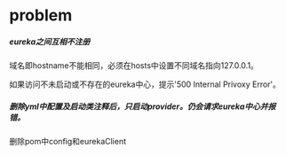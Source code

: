 # problem

##### eureka之间互相不注册

域名即hostname不能相同，必须在hosts中设置不同域名指向127.0.0.1。

如果访问不未启动或不存在的eureka中心，提示'500 Internal Privoxy Error'。

##### 删除yml中配置及启动类注释后，只启动provider。仍会请求eureka中心并报错。

删除pom中config和eurekaClient